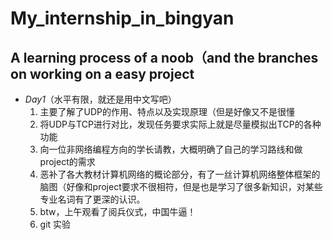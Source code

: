 # My_internship_in_bingyan
## A learning process of a noob（and the branches on working on a easy project
* *Day1*（水平有限，就还是用中文写吧）
  1. 主要了解了UDP的作用、特点以及实现原理（但是好像又不是很懂
  2. 将UDP与TCP进行对比，发现任务要求实际上就是尽量模拟出TCP的各种功能
  3. 向一位非网络编程方向的学长请教，大概明确了自己的学习路线和做project的需求
  4. 恶补了各大教材计算机网络的概论部分，有了一丝计算机网络整体框架的脑图（好像和project要求不很相符，但是也是学习了很多新知识，对某些专业名词有了更深的认识。
  5. btw，上午观看了阅兵仪式，中国牛逼！
  6. git 实验
  
